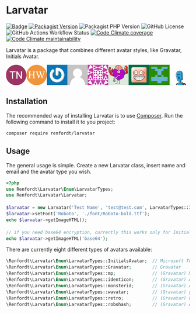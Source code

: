# Larvatar

[![Badge](http://img.shields.io/badge/source-renfordt/Larvatar-blue.svg)](https://github.com/renfordt/Larvatar)
[![Packagist Version](https://img.shields.io/packagist/v/renfordt/larvatar?include_prereleases)](https://packagist.org/packages/renfordt/larvatar/)
![Packagist PHP Version](https://img.shields.io/packagist/dependency-v/renfordt/larvatar/php)
![GitHub License](https://img.shields.io/github/license/renfordt/Larvatar)
![GitHub Actions Workflow Status](https://img.shields.io/github/actions/workflow/status/renfordt/Larvatar/php.yml?logo=github)
[![Code Climate coverage](https://img.shields.io/codeclimate/coverage/renfordt/larvatar?logo=codeclimate)](https://codeclimate.com/github/renfordt/larvatar/test_coverage)
[![Code Climate maintainability](https://img.shields.io/codeclimate/maintainability/renfordt/larvatar?logo=codeclimate)](https://codeclimate.com/github/renfordt/larvatar/maintainability)

Larvatar is a package that combines different avatar styles, like Gravatar, Initials Avatar.

![Avatar Types](avatars.png)

## Installation

The recommended way of installing Larvatar is to use [Composer](https://getcomposer.org/). Run the following command to
install it to you project:
```
composer require renfordt/larvatar
```

## Usage

The general usage is simple. Create a new Larvatar class, insert name and email and the avatar type you wish.

```php
<?php
use Renfordt\Larvatar\Enum\LarvatarTypes;
use Renfordt\Larvatar\Larvatar;

$larvatar = new Larvatar('Test Name', 'test@test.com', LarvatarTypes::InitialsAvatar);
$larvatar->setFont('Roboto', './font/Roboto-bold.ttf');
echo $larvatar->getImageHTML();

// if you need base64 encryption, currently this works only for InitialsAvatar
echo $larvatar->getImageHTML('base64');
```

There are currently eight different types of avatars available:

```php
\Renfordt\Larvatar\Enum\LarvatarTypes::InitialsAvatar;  // Microsoft Teams like avatar with initials
\Renfordt\Larvatar\Enum\LarvatarTypes::Gravatar;        // Gravatar
\Renfordt\Larvatar\Enum\LarvatarTypes::mp;              // (Gravatar) MysticPerson, simple cartoon-style silhouette (default)
\Renfordt\Larvatar\Enum\LarvatarTypes::identicon;       // (Gravatar) A geometric pattern based on a email hash 
\Renfordt\Larvatar\Enum\LarvatarTypes::monsterid;       // (Gravatar) A generated monster different colors and faces
\Renfordt\Larvatar\Enum\LarvatarTypes::wavatar;         // (Gravatar) generated faces with differing features and backgrounds
\Renfordt\Larvatar\Enum\LarvatarTypes::retro;           // (Gravatar) 8-bit arcade-style pixelated faces
\Renfordt\Larvatar\Enum\LarvatarTypes::robohash;        // (Gravatar) A generated robot with different colors, faces, etc
```
